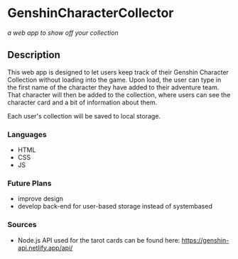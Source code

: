 # GenshinCharacterCollector
*a web app to show off your collection*

## Description
This web app is designed to let users keep track of their Genshin Character Collection without loading into the game. Upon load, the user can type in the first
name of the character they have added to their adventure team. That character will then be added to the collection, where users can see the character card and 
a bit of information about them.

Each user's collection will be saved to local storage.

### Languages
- HTML
- CSS
- JS

### Future Plans
- improve design
- develop back-end for user-based storage instead of systembased

### Sources
- Node.js API used for the tarot cards can be found here: https://genshin-api.netlify.app/api/
